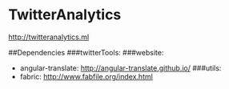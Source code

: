 TwitterAnalytics
================

http://twitteranalytics.ml

##Dependencies
###twitterTools:
###website:
- angular-translate: http://angular-translate.github.io/
###utils:
- fabric: http://www.fabfile.org/index.html
